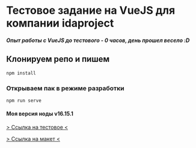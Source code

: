# Тестовое задание на VueJS для компании idaproject

##### _Опыт работы с VueJS до тестового - 0 часов, день прошел весело :D_

## Клонируем репо и пишем

```
npm install
```

### Открываем пак в режиме разработки

```
npm run serve
```

#### Моя версия ноды v16.15.1

[> Ссылка на тестовое <](https://idaproject.notion.site/Frontend-developer-test-9b834d020d8f406f851479791209beef)

[> Ссылка на макет <](https://www.figma.com/file/kIuVw6nSk218pi9iE98iq5/Junior-frontend-developer-test?node-id=0%3A1)
